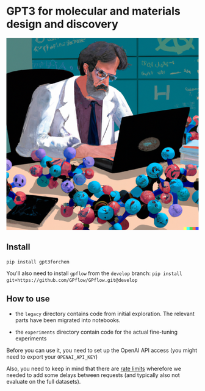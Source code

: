 GPT3 for molecular and materials design and discovery
================

<!-- WARNING: THIS FILE WAS AUTOGENERATED! DO NOT EDIT! -->
<!-- DALL·E 2022-08-31 09.08.40 - scientist at a laptop using large language models such as GPT-3 for discovering novel molecules that save the world, digital art.png -->

![](dalle.png)

## Install

    pip install gpt3forchem

You'll also need to install `gpflow` from the `develop` branch: `pip install git+https://github.com/GPflow/GPflow.git@develop`

## How to use

- the `legacy` directory contains code from initial exploration. The
  relevant parts have been migrated into notebooks.

- the `experiments` directory contain code for the actual fine-tuning
  experiments

Before you can use it, you need to set up the OpenAI API access (you
might need to export your `OPENAI_API_KEY`)

Also, you need to keep in mind that there are [rate
limits](https://help.openai.com/en/articles/5955598-is-api-usage-subject-to-any-rate-limits)
wherefore we needed to add some delays between requests (and typically
also not evaluate on the full datasets).
